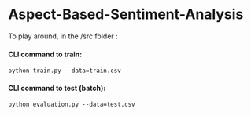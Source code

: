 # Aspect-Based-Sentiment-Analysis

To play around, in the /src folder :

#### CLI command to train:

```python train.py --data=train.csv```

#### CLI command to test (batch):

```python evaluation.py --data=test.csv```
